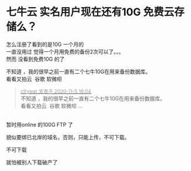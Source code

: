 # 七牛云 实名用户现在还有10G 免费云存储么？


怎么注册了看到的是10G 一个月的<br />
一直没用过 觉得一个月用免费的备份2次可以了。。。<br />
然而 没看到免费10G 的了<br />


不知道 ，我的很早之前一直有二个七牛10G在用来备份数据库。<br />
看看又拍云&nbsp;&nbsp;谷歌 软微呗

<div class="quote"><blockquote><font size="2"><a href="https://www.hostloc.com/forum.php?mod=redirect&amp;goto=findpost&amp;pid=9407123&amp;ptid=762822" target="_blank"><font color="#999999">citywar 发表于 2020-11-5 16:04</font></a></font><br />
不知道 ，我的很早之前一直有二个七牛10G在用来备份数据库。<br />
看看又拍云&nbsp;&nbsp;谷歌 软微呗 ...</blockquote></div><br />
暂时用online 的100G FTP 了<img src="static/image/smiley/default/mad.gif" smilieid="11" border="0" alt="" />

貌似要绑已北岸的域名，否则，只能上传，不可下载。

不可下载

就怕被别人下载破产了
